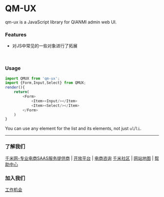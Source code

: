 # QM-UX
qm-ux is a JavaScript library for QIANMI admin web UI.

### Features
 * 对JS中常见的一些对象进行了拓展
 

<br/>


### Usage

```js
import QMUX from 'qm-ux';
import {Form,Input,Select} from QMUX; 
render(){
    return(
        <Form>
            <Item><Input/></Item>
            <Item><Select/></Item>
        </Form>
    )
}
```

You can use any element for the list and its elements, not just `ul`/`li`.

---
### 了解我们
 [千米网-专业电商SAAS服务提供商](http://www.qianmi.com) | [开放平台](http://open.qianmi.com/) | [电商咨询](http://www.qianmi.com/dszx/) [千米社区](http://bbs.qianmi.com/portal.php) | [网站地图](http://www.qianmi.com/sitemap) | [帮助中心](http://help.qianmi.com/hc)
 
### 加入我们
 [工作机会](http://qianmi.zhiye.com/)
                                                                                    